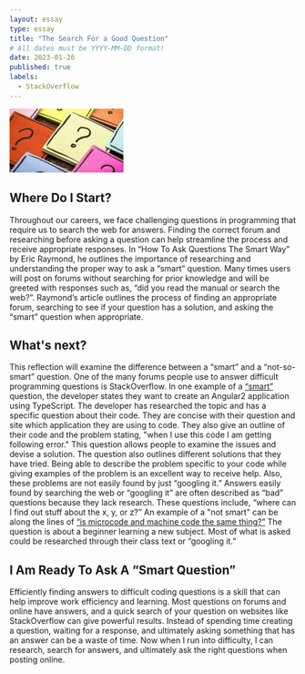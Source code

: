 ```yaml
---
layout: essay
type: essay
title: "The Search For a Good Question"
# All dates must be YYYY-MM-DD format!
date: 2023-01-26
published: true
labels:
  - StackOverflow
---
```


<img width="200px" class="rounded float-start pe-4" src="../img/SmartQuestionImage.jpg">

## Where Do I Start?
Throughout our careers, we face challenging questions in programming that require us to search the web for answers. Finding the correct forum and researching before asking a question can help streamline the process and receive appropriate responses. In “How To Ask Questions The Smart Way” by Eric Raymond, he outlines the importance of researching and understanding the proper way to ask a “smart” question. Many times users will post on forums without searching for prior knowledge and will be greeted with responses such as, “did you read the manual or search the web?”. Raymond’s article outlines the process of finding an appropriate forum, searching to see if your question has a solution, and asking the “smart” question when appropriate.

## What's next?
This reflection will examine the difference between a “smart” and a “not-so-smart” question. One of the many forums people use to answer difficult programming questions is StackOverflow. In one example of a [“smart”](https://stackoverflow.com/questions/34529557/angular2-typescript-increment-a-number-after-timeout-in-appcomponent.) question, the developer states they want to create an Angular2 application using TypeScript. The developer has researched the topic and has a specific question about their code. They are concise with their question and site which application they are using to code. They also give an outline of their code and the problem stating, "when I use this code I am getting following error." This question allows people to examine the issues and devise a solution. The question also outlines different solutions that they have tried. Being able to describe the problem specific to your code while giving examples of the problem is an excellent way to receive help. Also, these problems are not easily found by just “googling it.” Answers easily found by searching the web or “googling it” are often described as “bad” questions because they lack research. These questions include, “where can I find out stuff about the x, y, or z?” An example of a "not smart" can be along the lines of [“is microcode and machine code the same thing?”](https://stackoverflow.com/questions/74591978/is-microcode-and-machine-code-the-same-thing/74602563#74602563.) The question is about a beginner learning a new subject. Most of what is asked could be researched through their class text or “googling it.” 

## I Am Ready To Ask A “Smart Question”
Efficiently finding answers to difficult coding questions is a skill that can help improve work efficiency and learning. Most questions on forums and online have answers, and a quick search of your question on websites like StackOverflow can give powerful results. Instead of spending time creating a question, waiting for a response, and ultimately asking something that has an answer can be a waste of time. Now when I run into difficulty, I can research, search for answers, and ultimately ask the right questions when posting online. 
